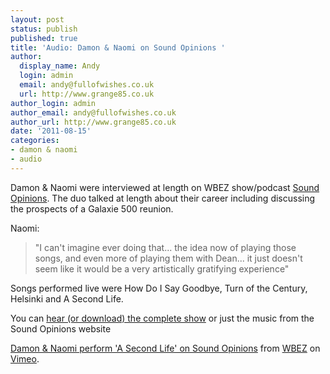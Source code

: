```yaml
---
layout: post
status: publish
published: true
title: 'Audio: Damon & Naomi on Sound Opinions '
author:
  display_name: Andy
  login: admin
  email: andy@fullofwishes.co.uk
  url: http://www.grange85.co.uk
author_login: admin
author_email: andy@fullofwishes.co.uk
author_url: http://www.grange85.co.uk
date: '2011-08-15'
categories:
- damon & naomi
- audio
---
```

<p>Damon & Naomi were interviewed at length on WBEZ show/podcast <a href="http://www.soundopinions.org/">Sound Opinions</a>. The duo talked at length about their career including discussing the prospects of a Galaxie 500 reunion.</p>
<p>Naomi:</p>
<blockquote><p> "I can't imagine ever doing that... the idea now of playing those songs, and even more of playing them with Dean... it just doesn't seem like it would be a very artistically gratifying experience"</p></blockquote>
<p>Songs performed live were How Do I Say Goodbye, Turn of the Century, Helsinki and A Second Life.</p>
<p>You can <a href="http://www.soundopinions.org/shownotes/2011/081211/shownotes.html">hear (or download) the complete show</a> or just the music from the Sound Opinions website</p>
<p><figure class="caption "><figcaption class="caption-text"></figcaption></figure>
<p><a href="http://vimeo.com/27600990">Damon & Naomi perform 'A Second Life' on Sound Opinions</a> from <a href="http://vimeo.com/wbez">WBEZ</a> on <a href="http://vimeo.com">Vimeo</a>.</p>
